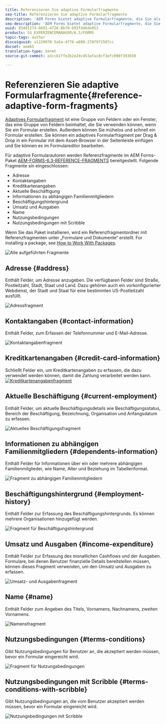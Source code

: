 ```yaml
---
title: Referenzieren Sie adaptive Formularfragmente
seo-title: Referenzieren Sie adaptive Formularfragmente
description: 'AEM Forms bietet adaptive Formularfragmente, die Sie als Assets verwenden können, um ein Formular schnell zu erstellen. '
seo-description: 'AEM Forms bietet adaptive Formularfragmente, die Sie als Assets verwenden können, um ein Formular schnell zu erstellen. '
uuid: 85401274-6691-4726-8b70-b93fd46de053
products: SG_EXPERIENCEMANAGER/6.5/FORMS
topic-tags: author
discoiquuid: a1229970-5a5a-4f76-a880-278f972587cc
docset: aem65
translation-type: tm+mt
source-git-commit: a3ccb1ffe2b2e24c453afac8cf3efc098f393030

---
```



# Referenzieren Sie adaptive Formularfragmente{#reference-adaptive-form-fragments}

[Adaptives Formularfragment](../../forms/using/adaptive-form-fragments.md) ist eine Gruppe von Feldern oder ein Fenster, das eine Gruppe von Feldern beinhaltet, die Sie verwenden können, wenn Sie ein Formular erstellen. Außerdem können Sie mühelos und schnell ein Formular erstellen. Sie können ein adaptives Formularfragment per Drag &amp; Drop in ein Formular mit dem Asset-Browser in der Seitenleiste einfügen und Sie können es im Formulareditor bearbeiten.

Für adaptive Formularautoren werden Referenzfragmente im AEM Forms-Paket [AEM-FORMS-6.3-REFERENCE-FRAGMENTS](https://www.adobeaemcloud.com/content/marketplace/marketplaceProxy.html?packagePath=/content/companies/public/adobe/packages/cq630/fd/AEM-FORMS-6.3-REFERENCE-FRAGMENTS) bereitgestellt. Folgende Fragmente sin eingeschlossen:

* Adresse
* Kontaktangaben
* Kreditkartenangaben
* Aktuelle Beschäftigung
* Informationen zu abhängigen Familienmitgliedern
* Beschäftigungshintergrund
* Umsatz und Ausgaben
* Name
* Nutzungsbedingungen
* Nutzungsbedingungen mit Scribble

Wenn Sie das Paket installieren, wird ein Referenzfragmentordner mit Referenzfragmenten unter „Formulare und Dokumente“ erstellt. For installing a package, see [How to Work With Packages](/help/sites-administering/package-manager.md).

![Alle aufgeführten  Fragmente](assets/ootb-frags.png)

## Adresse {#address}

Enthält Felder, um Adresse anzugeben. Die verfügbaren Felder sind Straße, Postleitzahl, Stadt, Staat und Land. Dazu gehören auch ein vorkonfigurierter Webdienst, der Stadt und Staat für eine bestimmten US-Postleitzahl ausfüllt.

![Adressfragment](assets/address.png)

<!--[Click to enlarge

](assets/address-1.png)-->

## Kontaktangaben {#contact-information}

Enthält Felder, zum Erfassen der Telefonnummer und E-Mail-Adresse.

![Kontaktangabenfragment](assets/contact-info.png)

<!--[Click to enlarge

](assets/contact-info-1.png)-->

## Kreditkartenangaben {#credit-card-information}

Schließt Felder ein, um Kreditkartenangaben zu erfassen, die dazu verwendet werden können, damit die Zahlung verarbeitet werden kann.
[ ![Kreditkartenangabenfragment](assets/cc-info.png)](assets/cc-info-1.png)

## Aktuelle Beschäftigung {#current-employment}

Enthält Felder, um aktuelle Beschäftigungsdetails wie Beschäftigungsstatus, Bereich der Beschäftigung, Bezeichnung, Organisation und Anfangsdatum zu erfassen.

![Aktuelles Beschäftigungsfragment](assets/current-emp.png)

<!--[Click to enlarge

](assets/current-emp-1.png)-->

## Informationen zu abhängigen Familienmitgliedern {#dependents-information}

Enthält Felder für Informationen über ein oder mehrere abhängigen Familienmitglieder, wie Name, Alter und Beziehung im Tabellenformat.

![Fragment zu abhängigen Familienmitgliedern](assets/dependents-info.png)

<!--[Click to enlarge

](assets/dependents-info-1.png)-->

## Beschäftigungshintergrund {#employment-history}

Enthält Felder zur Erfassung des Beschäftigungshintergrunds. Es können mehrere Organisationen hinzugefügt werden.

![Fragment für Beschäftigungshintergrund](assets/emp-history.png)

<!--[Click to enlarge

](assets/emp-history-1.png)-->

## Umsatz und Ausgaben {#income-expenditure}

Enthält Felder zur Erfassung des monatlichen Cashflows und der Ausgaben. Formulare, bei denen Benutzer finanzielle Details bereitstellen müssen, können dieses Fragment verwenden, um den Umsatz und Ausgaben zu erfassen.

![Umsatz- und Ausgabenfragment](assets/income.png)

<!--[Click to enlarge

](assets/income-1.png)-->

## Name {#name}

Enthält Felder zum Angeben des Titels, Vornamens, Nachnamens, zweiten Vornamens.

![Namensfragment](assets/name.png)

<!--[Click to enlarge

](assets/name-1.png)-->

## Nutzungsbedingungen {#terms-conditions}

Gibt Nutzungsbedingungen für Benutzer an, die akzeptiert werden müssen, bevor ein Formular eingereicht wird.

![Fragment für Nutzungsbedingungen](assets/tnc.png)

<!--[Click to enlarge

](assets/tnc-1.png)-->

## Nutzungsbedingungen mit Scribble {#terms-conditions-with-scribble}

Gibt Nutzungsbedingungen an, die vom Benutzer akzeptiert werden müssen, bevor ein Formular eingereicht wird.

![Nutzungsbedingungen mit Scribble](assets/tnc-scribble.png)

<!--[Click to enlarge

](assets/tnc-scribble-1.png)-->
